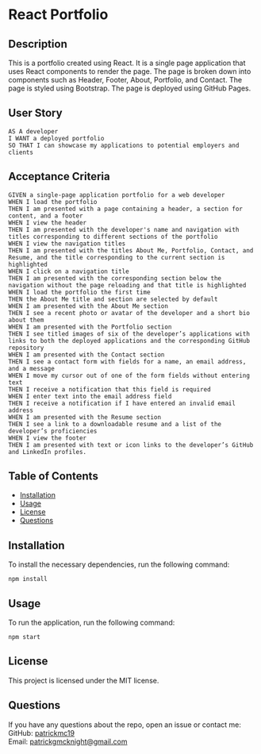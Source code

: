 # React Portfolio

## Description

This is a portfolio created using React. It is a single page application that uses React components to render the page. The page is broken down into components such as Header, Footer, About, Portfolio, and Contact. The page is styled using Bootstrap. The page is deployed using GitHub Pages.

## User Story

```
AS A developer
I WANT a deployed portfolio
SO THAT I can showcase my applications to potential employers and clients
```

## Acceptance Criteria

```
GIVEN a single-page application portfolio for a web developer
WHEN I load the portfolio
THEN I am presented with a page containing a header, a section for content, and a footer
WHEN I view the header
THEN I am presented with the developer's name and navigation with titles corresponding to different sections of the portfolio
WHEN I view the navigation titles
THEN I am presented with the titles About Me, Portfolio, Contact, and Resume, and the title corresponding to the current section is highlighted
WHEN I click on a navigation title
THEN I am presented with the corresponding section below the navigation without the page reloading and that title is highlighted
WHEN I load the portfolio the first time
THEN the About Me title and section are selected by default
WHEN I am presented with the About Me section
THEN I see a recent photo or avatar of the developer and a short bio about them
WHEN I am presented with the Portfolio section
THEN I see titled images of six of the developer’s applications with links to both the deployed applications and the corresponding GitHub repository
WHEN I am presented with the Contact section
THEN I see a contact form with fields for a name, an email address, and a message
WHEN I move my cursor out of one of the form fields without entering text
THEN I receive a notification that this field is required
WHEN I enter text into the email address field
THEN I receive a notification if I have entered an invalid email address
WHEN I am presented with the Resume section
THEN I see a link to a downloadable resume and a list of the developer’s proficiencies
WHEN I view the footer
THEN I am presented with text or icon links to the developer’s GitHub and LinkedIn profiles.
```

## Table of Contents

* [Installation](#installation)
* [Usage](#usage)
* [License](#license)
* [Questions](#questions)

## Installation

To install the necessary dependencies, run the following command:

```
npm install
```

## Usage

To run the application, run the following command:

```
npm start
```

## License

This project is licensed under the MIT license.

## Questions

If you have any questions about the repo, open an issue or contact me:
<br>
GitHub: [patrickmc19](https://github.com/patrickmc19/MVC_Tech_Blog)
<br>
Email: [patrickgmcknight@gmail.com](mailto:patrickgmcknight@gmail.com)